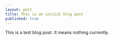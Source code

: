 ```yaml
---
layout: post
title: This is an initial blog post
published: true
---
```



This is a test blog post. It means nothing currently. 